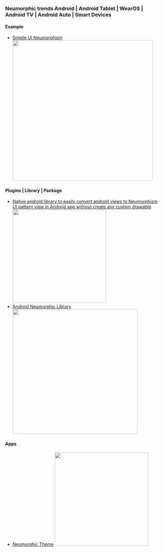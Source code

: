 ### Neumorphic trends Android | Android Tablet | WearOS | Android TV | Android Auto | Smart Devices

#### Example
- [Simple UI Neumorphism](https://github.com/fornewid/neumorphism) <img src="https://github.com/fornewid/Neumorphism/raw/master/art/preview_light.gif" height="450">

#### Plugins | Library | Package
- [Native android library to easily convert android views to Neumorphism UI pattern view in Android app without create any custom drawable](https://github.com/GovindaPaliwal/Awesome-Neumorphism-Android-Library) <img src="https://github.com/GovindaPaliwal/Awesome-Neumorphism-Android-Library/raw/master/screenshot/orange_example.png" width="300">
- [Android Neumorphic Library](https://github.com/sshadkany/Android_neumorphic) <img src="https://github.com/sshadkany/Android_neumorphic/raw/master/screenshots/3.gif" height="400">

#### Apps
- [Neumorphic Theme](https://play.google.com/store/apps/details?id=neumorphictheme.kustom.pack&hl=en_IN) <img src="https://lh3.googleusercontent.com/5dIxoIh-nW9jhhJ7kYZb86rK22zRwuHPTxqKxMSbVpqZyN4hQrjS6GCaL6_tx_Vm5Kc=w1440-h720-rw" width="300">
